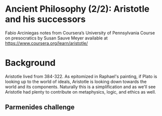 # Ancient Philosophy (2/2): Aristotle and his successors

Fabio Arciniegas notes from Coursera’s University of Pennsylvania Course on presocratics by Susan Sauve Meyer available at https://www.coursera.org/learn/aristotle/


# Background

Aristotle lived from 384-322. As epitomized in Raphael's painting, if Plato is looking up to the world of ideals, Aristotle is looking down towards the world and its components. Naturally this is a simplification and as we'll see Aristotle had plenty to contribute on metaphysics, logic, and ethics as well.

## Parmenides challenge



